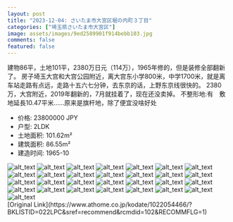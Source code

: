 ```yaml
---
layout: post
title: "2023-12-04: さいたま市大宮区堀の内町３丁目"
categories: ["埼玉県さいたま市大宮区"]
image: assets/images/9ed2589901f914bebb103.jpg
comments: false
featured: false
---
```

<p>建物86平，土地101平，2380万日元（114万），1965年修的，但是装修全部翻新了。
房子埼玉大宫和大宫公园附近，离大宫东小学800米，中学1700米，就是离车站走路有点远，走路十五六七分钟，去东京的话，上野东京线很快的。
2380万，大宫附近，2019年翻新的，7月就挂着了，现在还没卖掉。
不整形地:有　敷地延長10.47平米……原来是旗杆地，除了便宜没啥好处</p>

* 价格: 23800000 JPY
* 户型: 2LDK
* 土地面积: 101.62m²
* 建筑面积: 86.55m²
* 建造时间: 1965-10


<div class="scroll-container"><img src="/assets/images/e57cf0a11228429f5990e.jpg" alt="alt_text"/>
<img src="/assets/images/c4ddc1a246c6c1c2cc142.jpg" alt="alt_text"/>
<img src="/assets/images/842ebb839fe871748cd82.jpg" alt="alt_text"/>
<img src="/assets/images/6449063cd44612d040059.jpg" alt="alt_text"/>
<img src="/assets/images/7f64b486a9fec809d5177.jpg" alt="alt_text"/>
<img src="/assets/images/924c2fa28dd5b59b0735a.jpg" alt="alt_text"/>
<img src="/assets/images/adfdc08958a93d14443c7.jpg" alt="alt_text"/>
<img src="/assets/images/78a42496ded24aa8ed8db.jpg" alt="alt_text"/>
<img src="/assets/images/d72d0a7cd4ba05e3c3b73.jpg" alt="alt_text"/>
<img src="/assets/images/bd65fe196c92ab0982397.jpg" alt="alt_text"/>
<img src="/assets/images/c67f0eab3e900d40dcb26.jpg" alt="alt_text"/>
<img src="/assets/images/159f208f981d944a50e28.jpg" alt="alt_text"/>
<img src="/assets/images/534d041b99b09b3d8c68e.jpg" alt="alt_text"/>
<img src="/assets/images/805668f9712ac43f428e3.jpg" alt="alt_text"/>
<img src="/assets/images/7c9d9136f920551d5357f.jpg" alt="alt_text"/>
<img src="/assets/images/eade9845bc2e9f0c40988.jpg" alt="alt_text"/>
<img src="/assets/images/81fd0002e655f8d18b988.jpg" alt="alt_text"/>
<img src="/assets/images/56b29914369319fe6569c.jpg" alt="alt_text"/>
<img src="/assets/images/4b230507c473513985473.jpg" alt="alt_text"/>
<img src="/assets/images/d4ae268db915487506ffc.jpg" alt="alt_text"/>
<img src="/assets/images/74944a5ef6f4cd73c1e72.jpg" alt="alt_text"/>
<img src="/assets/images/8203e13177f114e37d560.jpg" alt="alt_text"/>
<img src="/assets/images/624e104733eae12faa7bd.jpg" alt="alt_text"/>
<img src="/assets/images/24ef3784643f9e6c16912.jpg" alt="alt_text"/>
<img src="/assets/images/77df8efe229160995b007.jpg" alt="alt_text"/>
<img src="/assets/images/46c4b89ddf3b7bd0d788b.jpg" alt="alt_text"/>
<img src="/assets/images/7f597cb1f7beabfa74474.jpg" alt="alt_text"/>
<img src="/assets/images/b33b3990ec1f94aa2e1c8.jpg" alt="alt_text"/>
<img src="/assets/images/a5d565079ff5e9ebcdc75.jpg" alt="alt_text"/></div>
[Original Link](https://www.athome.co.jp/kodate/1022054466/?BKLISTID=022LPC&sref=recommend&rcmdid=102&RECOMMFLG=1)